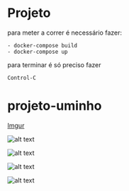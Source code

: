 # Projeto

para meter a correr é necessário fazer:
    
    - docker-compose build
    - docker-compose up

para terminar é só preciso fazer

    Control-C
# projeto-uminho


[Imgur](https://imgur.com/Nbg1plQ)


![alt text](https://imgur.com/Vq54LNQ)

![alt text](https://imgur.com/AihL8es)

![alt text](https://imgur.com/qVdq6yB)

![alt text](https://imgur.com/dzG8U0b)
